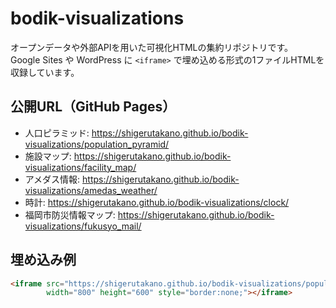 # bodik-visualizations

オープンデータや外部APIを用いた可視化HTMLの集約リポジトリです。  
Google Sites や WordPress に `<iframe>` で埋め込める形式の1ファイルHTMLを収録しています。

## 公開URL（GitHub Pages）
- 人口ピラミッド: https://shigerutakano.github.io/bodik-visualizations/population_pyramid/
- 施設マップ: https://shigerutakano.github.io/bodik-visualizations/facility_map/
- アメダス情報: https://shigerutakano.github.io/bodik-visualizations/amedas_weather/
- 時計: https://shigerutakano.github.io/bodik-visualizations/clock/
- 福岡市防災情報マップ: https://shigerutakano.github.io/bodik-visualizations/fukusyo_mail/

## 埋め込み例
```html
<iframe src="https://shigerutakano.github.io/bodik-visualizations/population_pyramid/"
        width="800" height="600" style="border:none;"></iframe>
